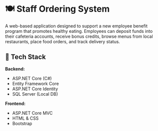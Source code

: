 # 🍽️ Staff Ordering System

A web-based application designed to support a new employee benefit program that promotes healthy eating. Employees can deposit funds into their cafeteria accounts, receive bonus credits, browse menus from local restaurants, place food orders, and track delivery status.

## 🧰 Tech Stack

**Backend:**
- ASP.NET Core (C#)
- Entity Framework Core
- ASP.NET Core Identity
- SQL Server (Local DB)

**Frontend:**
- ASP.NET Core MVC
- HTML & CSS
- Bootstrap
  
